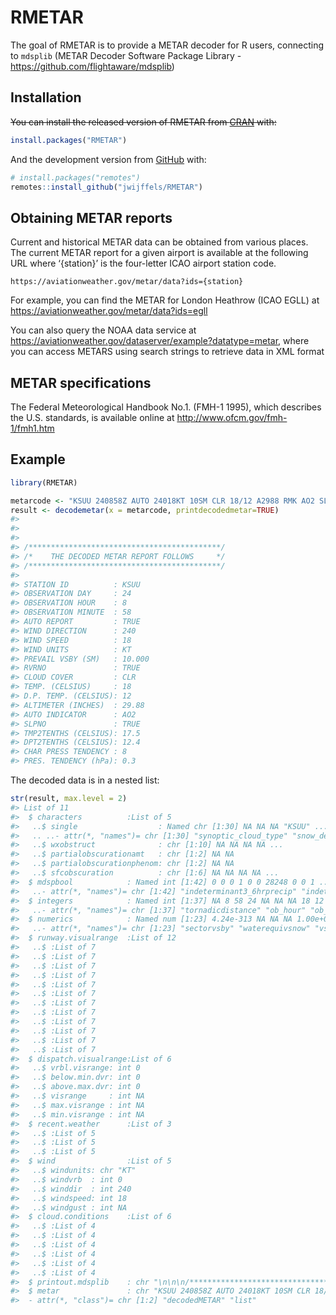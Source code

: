 
<!-- README.md is generated from README.Rmd. Please edit that file -->

# RMETAR

<!-- badges: start -->

<!-- badges: end -->

The goal of RMETAR is to provide a METAR decoder for R users, connecting
to `mdsplib` (METAR Decoder Software Package Library -
<https://github.com/flightaware/mdsplib>)

## Installation

~~You can install the released version of RMETAR from
[CRAN](https://CRAN.R-project.org) with:~~

``` r
install.packages("RMETAR")
```

And the development version from [GitHub](https://github.com/) with:

``` r
# install.packages("remotes")
remotes::install_github("jwijffels/RMETAR")
```

## Obtaining METAR reports

Current and historical METAR data can be obtained from various places.
The current METAR report for a given airport is available at the
following URL where ‘{station}’ is the four-letter ICAO airport station
code.

    https://aviationweather.gov/metar/data?ids={station}

For example, you can find the METAR for London Heathrow (ICAO EGLL) at
<https://aviationweather.gov/metar/data?ids=egll>

You can also query the NOAA data service at
<https://aviationweather.gov/dataserver/example?datatype=metar>, where
you can access METARS using search strings to retrieve data in XML
format

## METAR specifications

The Federal Meteorological Handbook No.1. (FMH-1 1995), which describes
the U.S. standards, is available online at
<http://www.ofcm.gov/fmh-1/fmh1.htm>

## Example

``` r
library(RMETAR)
```

``` r
metarcode <- "KSUU 240858Z AUTO 24018KT 10SM CLR 18/12 A2988 RMK AO2 SLPNO T01750124 58003 RVRNO"
result <- decodemetar(x = metarcode, printdecodedmetar=TRUE)
#> 
#> 
#> 
#> /*******************************************/
#> /*    THE DECODED METAR REPORT FOLLOWS     */
#> /*******************************************/
#> 
#> STATION ID          : KSUU
#> OBSERVATION DAY     : 24
#> OBSERVATION HOUR    : 8
#> OBSERVATION MINUTE  : 58
#> AUTO REPORT         : TRUE
#> WIND DIRECTION      : 240
#> WIND SPEED          : 18
#> WIND UNITS          : KT
#> PREVAIL VSBY (SM)   : 10.000
#> RVRNO               : TRUE
#> CLOUD COVER         : CLR
#> TEMP. (CELSIUS)     : 18
#> D.P. TEMP. (CELSIUS): 12
#> ALTIMETER (INCHES)  : 29.88
#> AUTO INDICATOR      : AO2
#> SLPNO               : TRUE
#> TMP2TENTHS (CELSIUS): 17.5
#> DPT2TENTHS (CELSIUS): 12.4
#> CHAR PRESS TENDENCY : 8
#> PRES. TENDENCY (hPa): 0.3
```

The decoded data is in a nested list:

``` r
str(result, max.level = 2)
#> List of 11
#>  $ characters          :List of 5
#>   ..$ single                  : Named chr [1:30] NA NA NA "KSUU" ...
#>   .. ..- attr(*, "names")= chr [1:30] "synoptic_cloud_type" "snow_depth_group" "codename" "stnid" ...
#>   ..$ wxobstruct              : chr [1:10] NA NA NA NA ...
#>   ..$ partialobscurationamt   : chr [1:2] NA NA
#>   ..$ partialobscurationphenom: chr [1:2] NA NA
#>   ..$ sfcobscuration          : chr [1:6] NA NA NA NA ...
#>  $ mdspbool            : Named int [1:42] 0 0 0 1 0 0 28248 0 0 1 ...
#>   ..- attr(*, "names")= chr [1:42] "indeterminant3_6hrprecip" "indeterminant_24hrprecip" "cigno" "slpno" ...
#>  $ integers            : Named int [1:37] NA 8 58 24 NA NA NA 18 12 NA ...
#>   ..- attr(*, "names")= chr [1:37] "tornadicdistance" "ob_hour" "ob_minute" "ob_date" ...
#>  $ numerics            : Named num [1:23] 4.24e-313 NA NA NA 1.00e+01 ...
#>   ..- attr(*, "names")= chr [1:23] "sectorvsby" "waterequivsnow" "vsby_2ndsite" "prevail_vsbysm" ...
#>  $ runway.visualrange  :List of 12
#>   ..$ :List of 7
#>   ..$ :List of 7
#>   ..$ :List of 7
#>   ..$ :List of 7
#>   ..$ :List of 7
#>   ..$ :List of 7
#>   ..$ :List of 7
#>   ..$ :List of 7
#>   ..$ :List of 7
#>   ..$ :List of 7
#>   ..$ :List of 7
#>   ..$ :List of 7
#>  $ dispatch.visualrange:List of 6
#>   ..$ vrbl.visrange: int 0
#>   ..$ below.min.dvr: int 0
#>   ..$ above.max.dvr: int 0
#>   ..$ visrange     : int NA
#>   ..$ max.visrange : int NA
#>   ..$ min.visrange : int NA
#>  $ recent.weather      :List of 3
#>   ..$ :List of 5
#>   ..$ :List of 5
#>   ..$ :List of 5
#>  $ wind                :List of 5
#>   ..$ windunits: chr "KT"
#>   ..$ windvrb  : int 0
#>   ..$ winddir  : int 240
#>   ..$ windspeed: int 18
#>   ..$ windgust : int NA
#>  $ cloud.conditions    :List of 6
#>   ..$ :List of 4
#>   ..$ :List of 4
#>   ..$ :List of 4
#>   ..$ :List of 4
#>   ..$ :List of 4
#>   ..$ :List of 4
#>  $ printout.mdsplib    : chr "\n\n\n/*******************************************/\n/*    THE DECODED METAR REPORT FOLLOWS     */\n/**********"| __truncated__
#>  $ metar               : chr "KSUU 240858Z AUTO 24018KT 10SM CLR 18/12 A2988 RMK AO2 SLPNO T01750124 58003 RVRNO"
#>  - attr(*, "class")= chr [1:2] "decodedMETAR" "list"
```
